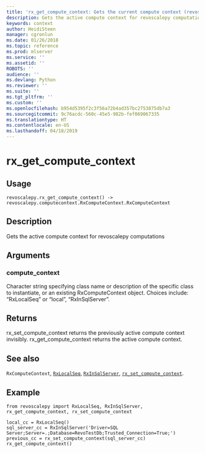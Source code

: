 ```yaml
---
title: 'rx_get_compute_context: Gets the current compute context (revoscalepy)'
description: Gets the active compute context for revoscalepy computations
keywords: context
author: HeidiSteen
manager: cgronlun
ms.date: 01/26/2018
ms.topic: reference
ms.prod: mlserver
ms.service: ''
ms.assetid: ''
ROBOTS: ''
audience: ''
ms.devlang: Python
ms.reviewer: ''
ms.suite: ''
ms.tgt_pltfrm: ''
ms.custom: ''
ms.openlocfilehash: b954d5395f2c3f56a72b4ad357bc2753875db7a3
ms.sourcegitcommit: 9c76acdc-560c-45e5-982b-fef069067335
ms.translationtype: HT
ms.contentlocale: en-US
ms.lasthandoff: 04/18/2019
---
```

# <a name="rxgetcomputecontext"></a>rx_get_compute_context


 


## <a name="usage"></a>Usage



```
revoscalepy.rx_get_compute_context() -> revoscalepy.computecontext.RxComputeContext.RxComputeContext
```





## <a name="description"></a>Description

Gets the active compute context for revoscalepy computations


## <a name="arguments"></a>Arguments


### <a name="computecontext"></a>compute_context

Character string specifying class name or description of the specific class to instantiate, or an existing RxComputeContext object.
Choices include: “RxLocalSeq” or “local”, “RxInSqlServer”.


## <a name="returns"></a>Returns

rx_set_compute_context returns the previously active compute context invisibly. rx_get_compute_context returns the active compute context.


## <a name="see-also"></a>See also

`RxComputeContext`, [`RxLocalSeq`](RxLocalSeq.md), [`RxInSqlServer`](RxInSqlServer.md), [`rx_set_compute_context`](rx-set-compute-context.md).


## <a name="example"></a>Example



```
from revoscalepy import RxLocalSeq, RxInSqlServer, rx_get_compute_context, rx_set_compute_context

local_cc = RxLocalSeq()
sql_server_cc = RxInSqlServer('Driver=SQL Server;Server=.;Database=RevoTestDb;Trusted_Connection=True;')
previous_cc = rx_set_compute_context(sql_server_cc)
rx_get_compute_context()
```

